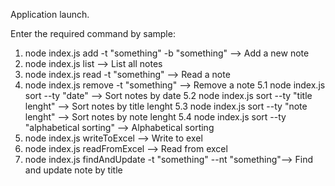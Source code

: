 Application launch.

Enter the required command by sample:
1. node index.js add -t "something" -b "something" -->  Add a new note
2. node index.js list -->  List all notes
3. node index.js read -t "something" -->  Read a note
4. node index.js remove -t "something" -->  Remove a note
5.1 node index.js sort --ty "date" -->  Sort notes by date
5.2 node index.js sort --ty "title lenght" -->  Sort notes by title lenght
5.3 node index.js sort --ty "note lenght" -->  Sort notes by note lenght
5.4 node index.js sort --ty "alphabetical sorting" -->  Alphabetical sorting
6. node index.js writeToExcel -->  Write to exel
7. node index.js readFromExcel -->  Read from excel 
8. node index.js findAndUpdate -t "something" --nt "something"-->  Find and update note by title

 

